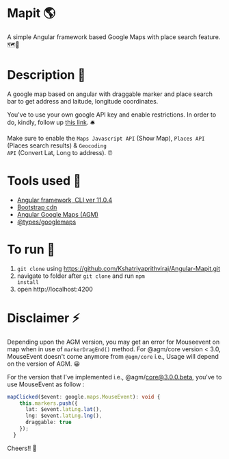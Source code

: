 # Mapit 🌎

A simple Angular framework based Google Maps with place search feature. 🗺️🧭

# Description 🎀

A google map based on angular with draggable marker and place search bar to get address and laitude, longitude coordinates.

You've to use your own google API key and enable restrictions. In order to do, kindly, follow up [this link](https://developers.google.com/maps/documentation/javascript/get-api-key). 🛎️

Make sure to enable the <code>Maps Javascript API</code> (Show Map), <code>Places API</code> (Places search results) & <code>Geocoding API</code> (Convert Lat, Long to address). ⏰

# Tools used 🧰

* [Angular framework, CLI ver 11.0.4](https://angular.io/)
* [Bootstrap cdn](https://cdnjs.cloudflare.com/ajax/libs/twitter-bootstrap/4.5.3/css/bootstrap.min.css)
* [Angular Google Maps (AGM)](https://angular-maps.com/)
* [@types/googlemaps](https://www.npmjs.com/package/@types/googlemaps)

# To run 🏃
1. <code>git clone</code> using https://github.com/Kshatriyaprithviraj/Angular-Mapit.git
2. navigate to folder after <code>git clone</code> and run <code>npm install</code>
3. open http://localhost:4200

# Disclaimer ⚡

Depending upon the AGM version, you may get an error for Mouseevent on map when in use of <code>markerDragEnd()</code> method.
For @agm/core version < 3.0, MouseEvent doesn't come anymore from <code>@agm/core</code>
 i.e., Usage will depend on the version of AGM. 😀
 
 For the version that I've implemented i.e., @agm/core@3.0.0.beta, you've to use MouseEvent as follow :

```typescript
mapClicked($event: google.maps.MouseEvent): void {
    this.markers.push({
      lat: $event.latLng.lat(),
      lng: $event.latLng.lng(),
      draggable: true
    });
  }
 ```
 
Cheers!!  🥂
